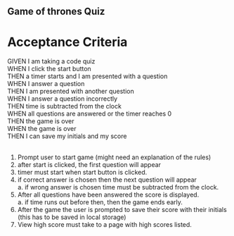 ## Game of thrones Quiz

# Acceptance Criteria

GIVEN I am taking a code quiz</br>
WHEN I click the start button</br>
THEN a timer starts and I am presented with a question</br>
WHEN I answer a question</br>
THEN I am presented with another question</br>
WHEN I answer a question incorrectly</br>
THEN time is subtracted from the clock</br>
WHEN all questions are answered or the timer reaches 0</br>
THEN the game is over</br>
WHEN the game is over</br>
THEN I can save my initials and my score
</br>
</br>

1. Prompt user to start game (might need an explanation of the rules)
2. after start is clicked, the first question will appear
3. timer must start when start button is clicked.
4. if correct answer is chosen then the next question will appear</br>
   a. if wrong answer is chosen time must be subtracted from the clock.
5. After all questions have been answered the score is displayed.</br>
   a. if time runs out before then, then the game ends early.
6. After the game the user is prompted to save their score with their initials (this has to be saved in local storage)
7. View high score must take to a page with high scores listed.
